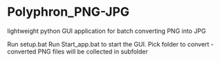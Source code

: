 # Polyphron_PNG-JPG
lightweight python GUI application for batch converting PNG into JPG

Run setup.bat 
Run Start_app.bat to start the GUI. 
Pick folder to convert - converted PNG files will be collected in subfolder
